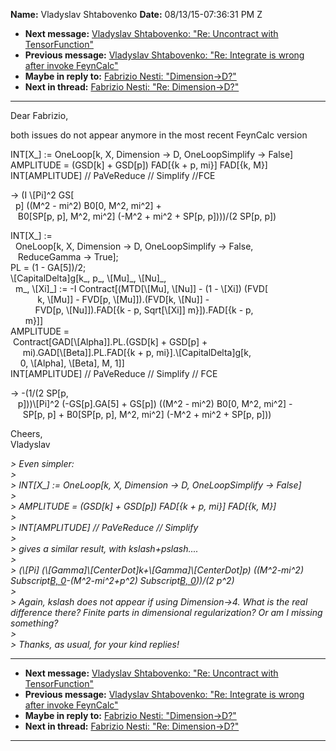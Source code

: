 **Name:** Vladyslav Shtabovenko
**Date:** 08/13/15-07:36:31 PM Z

  - **Next message:** [Vladyslav Shtabovenko: "Re: Uncontract with
    TensorFunction"](0974.html)
  - **Previous message:** [Vladyslav Shtabovenko: "Re: Integrate is
    wrong after invoke FeynCalc"](0972.html)
  - **Maybe in reply to:** [Fabrizio Nesti: "Dimension-\>D?"](0642.html)
  - **Next in thread:** [Fabrizio Nesti: "Re:
    Dimension-\>D?"](1400.html)

-----

Dear Fabrizio,  

both issues do not appear anymore in the most recent FeynCalc version  

INT[X\_] := OneLoop[k, X, Dimension -\> D, OneLoopSimplify
-\> False]  
AMPLITUDE = (GSD[k] + GSD[p]) FAD[{k + p, mi}]
FAD[{k, M}]  
INT[AMPLITUDE] // PaVeReduce // Simplify //FCE  

\-\> (I \\[Pi]^2 GS[  
  p] ((M^2 - mi^2) B0[0, M^2, mi^2] +  
   B0[SP[p, p], M^2, mi^2] (-M^2 + mi^2 + SP[p,
p])))/(2 SP[p, p])  

INT[X\_] :=  
  OneLoop[k, X, Dimension -\> D, OneLoopSimplify -\> False,  
   ReduceGamma -\> True];  
PL = (1 - GA[5])/2;  
\\[CapitalDelta]g[k\_, p\_, \\[Mu]\_,
\\[Nu]\_,  
  m\_, \\[Xi]\_] := -I Contract[(MTD[\\[Mu],
\\[Nu]] - (1 - \\[Xi]) (FVD[  
           k, \\[Mu]] - FVD[p,
\\[Mu]]).(FVD[k, \\[Nu]] -  
          FVD[p, \\[Nu]]).FAD[{k - p,
Sqrt[\\[Xi]] m}]).FAD[{k - p,  
      m}]]  
AMPLITUDE =  
 Contract[GAD[\\[Alpha]].PL.(GSD[k] +
GSD[p] +  
     mi).GAD[\\[Beta]].PL.FAD[{k + p,
mi}].\\[CapitalDelta]g[k,  
    0, \\[Alpha], \\[Beta], M, 1]]  
INT[AMPLITUDE] // PaVeReduce // Simplify // FCE  

\-\> -(1/(2 SP[p,  
   p]))\\[Pi]^2 (-GS[p].GA[5] +
GS[p]) ((M^2 - mi^2) B0[0, M^2, mi^2] -  
     SP[p, p] + B0[SP[p, p], M^2, mi^2] (-M^2 +
mi^2 + SP[p, p]))  

Cheers,  
Vladyslav  

*\> Even simpler:*  
*\>*  
*\> INT[X\_] := OneLoop[k, X, Dimension -\> D,
OneLoopSimplify -\> False]*  
*\>*  
*\> AMPLITUDE = (GSD[k] + GSD[p]) FAD[{k + p,
mi}] FAD[{k, M}]*  
*\>*  
*\> INT[AMPLITUDE] // PaVeReduce // Simplify*  
*\>*  
*\> gives a similar result, with kslash+pslash....*  
*\>*  
*\> (\\[Pi]
(\\[Gamma]\\[CenterDot]k+\\[Gamma]\\[CenterDot]p)
((M^2-mi^2) Subscript[B, 0](0,M^2,mi^2)-(M^2-mi^2+p^2)
Subscript[B, 0](p^2,M^2,mi^2)))/(2 p^2)*  
*\>*  
*\> Again, kslash does not appear if using Dimension-\>4. What is the
real difference there? Finite parts in dimensional regularization? Or am
I missing something?*  
*\>*  
*\> Thanks, as usual, for your kind replies\!*  

-----

  - **Next message:** [Vladyslav Shtabovenko: "Re: Uncontract with
    TensorFunction"](0974.html)
  - **Previous message:** [Vladyslav Shtabovenko: "Re: Integrate is
    wrong after invoke FeynCalc"](0972.html)
  - **Maybe in reply to:** [Fabrizio Nesti: "Dimension-\>D?"](0642.html)
  - **Next in thread:** [Fabrizio Nesti: "Re:
    Dimension-\>D?"](1400.html)

-----

